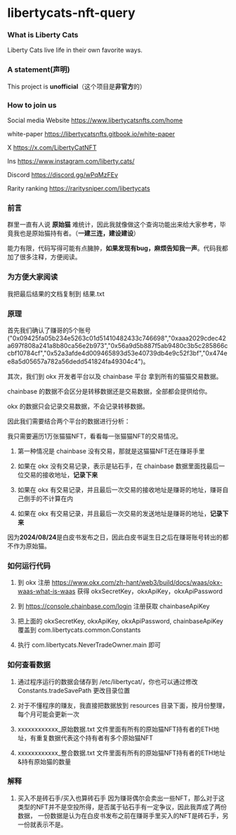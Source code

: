 # libertycats-nft-query
### What is Liberty Cats
Liberty Cats live life in their own favorite ways.

### A statement(声明)
This project is **unofficial**（这个项目是**非官方**的）

### How to join us
Social media
Website
https://www.libertycatsnfts.com/home

white-paper
https://libertycatsnfts.gitbook.io/white-paper

X
https://x.com/LibertyCatNFT

Ins
https://www.instagram.com/liberty.cats/

Discord
https://discord.gg/wPqMzFEv

Rarity ranking
https://raritysniper.com/libertycats

### 前言
群里一直有人说 **原始猫** 难统计，因此我就像做这个查询功能出来给大家参考，毕竟我也是原始猫持有者。（**一建三连，建设建设**）

能力有限，代码写得可能有点臃肿，**如果发现有bug，麻烦告知我一声**。代码我都加了很多注释，方便阅读。

### 为方便大家阅读
我把最后结果的文档复制到 结果.txt

### 原理
首先我们确认了赚哥的5个账号("0x09425fa05b234e5263c01d51410482433c746698","0xaaa2029cdec42a697f808a241a8b80ca56e2b973","0x56a9d5b887f5ab9480c3b5c285866ccbf10784cf","0x52a3afde4d009465893d53e40739db4e9c52f3bf","0x474ee8a5d05657a782a56dedd541824fa49304c4")。

其次，我们到 okx 开发者平台以及 chainbase 平台 拿到所有的猫猫交易数据。

chainbase 的数据不会区分是转移数据还是交易数据，全部都会提供给你。

okx 的数据只会记录交易数据，不会记录转移数据。

因此我们需要结合两个平台的数据进行分析：

我只需要遍历1万张猫猫NFT，看看每一张猫猫NFT的交易情况。

1. 第一种情况是 chainbase 没有交易，那就是这猫猫NFT还在赚哥手里

2. 如果在 okx 没有交易记录，表示是钻石手，在 chainbase 数据里面找最后一位交易的接收地址，**记录下来**

3. 如果在 okx 有交易记录，并且最后一次交易的接收地址是赚哥的地址，赚哥自己倒手的不计算在内

3. 如果在 okx 有交易记录，并且最后一次交易的发送地址是赚哥的地址，**记录下来**

因为**2024/08/24**是白皮书发布之日，因此白皮书诞生日之后在赚哥账号转出的都不作为原始猫。

### 如何运行代码

1. 到 okx 注册 https://www.okx.com/zh-hant/web3/build/docs/waas/okx-waas-what-is-waas
   获得 okxSecretKey，okxApiKey，okxApiPassword

2. 到 https://console.chainbase.com/login 注册获取 chainbaseApiKey

3. 把上面的 okxSecretKey, okxApiKey, okxApiPassword, chainbaseApiKey 覆盖到 com.libertycats.common.Constants

2. 执行 com.libertycats.NeverTradeOwner.main 即可

### 如何查看数据
1. 通过程序运行的数据会储存到 /etc/libertycat/，你也可以通过修改 Constants.tradeSavePath 更改目录位置

2. 对于不懂程序的赚友，我直接把数据放到 resources 目录下面，按月份整理，每个月可能会更新一次

3. xxxxxxxxxxxx_原始数据.txt 文件里面有所有的原始猫NFT持有者的ETH地址，有重复数据代表这个持有者有多个原始猫NFT

4. xxxxxxxxxxxx_整合数据.txt 文件里面有所有的原始猫NFT持有者的ETH地址&持有原始猫的数量

### 解释
1. 买入不是砖石手/买入也算砖石手
   因为赚哥偶尔会卖出一些NFT，那么对于这类型的NFT并不是空投所得，是否属于钻石手有一定争议，因此我弄成了两份数据，
   一份数据是认为在白皮书发布之前在赚哥手里买入的NFT是砖石手，另一份就表示不是。